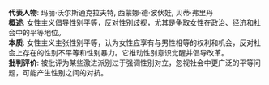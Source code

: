 
**代表人物**: 玛丽·沃尔斯通克拉夫特, 西蒙娜·德·波伏娃, 贝蒂·弗里丹  
**概述**: 女性主义倡导性别平等，反对性别歧视，尤其是争取女性在政治、经济和社会中的平等地位。  
**本质**: 女性主义主张性别平等，认为女性应享有与男性相等的权利和机会，反对社会上存在的性别不平等和性别暴力。它推动性别意识觉醒并倡导改革。  
**批判评价**: 被批评为某些激进派别过于强调性别对立，忽视社会中更广泛的平等问题，可能产生性别之间的对抗。